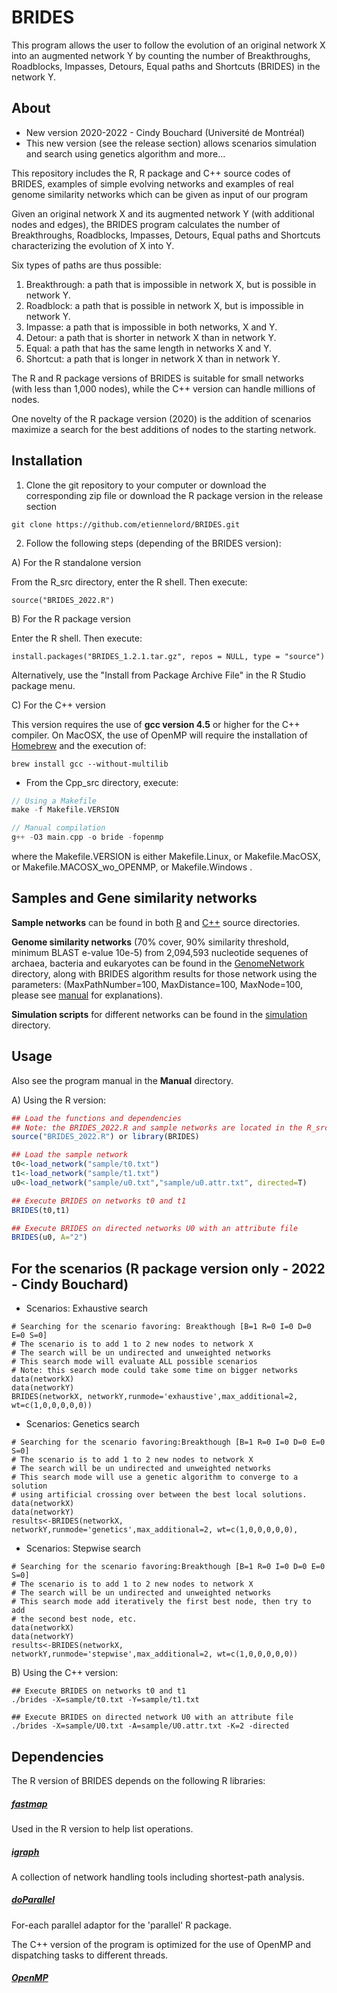 # BRIDES
This program allows the user to follow the evolution of an original network X into an augmented network Y by counting the number of Breakthroughs, Roadblocks, Impasses, Detours, Equal paths and Shortcuts (BRIDES) in the network Y. 
## About

* New version 2020-2022 - Cindy Bouchard (Université de Montréal) 
* This new version (see the release section) allows scenarios simulation and search using genetics algorithm and more...  

This repository includes the R, R package and C++ source codes of BRIDES, examples of simple evolving networks and examples of real genome similarity networks which can be given as input of our program

Given an original network X and its augmented network Y (with additional nodes and edges), the BRIDES program calculates the number of Breakthroughs, Roadblocks, Impasses, Detours, Equal paths and Shortcuts characterizing the evolution of X into Y.

Six types of paths are thus possible:

1.	Breakthrough: a path that is impossible in network X, but is possible in network Y. 
2.	Roadblock: a path that is possible in network X, but is impossible in network Y.
3.	Impasse: a path that is impossible in both networks, X and Y.
4.	Detour: a path that is shorter in network X than in network Y.
5.	Equal: a path that has the same length in networks X and Y.
6.	Shortcut: a path that is longer in network X than in network Y.

The R and R package versions of BRIDES is suitable for small networks (with less than 1,000 nodes), while the C++ version can handle millions of nodes.

One novelty of the R package version (2020) is the addition of scenarios maximize a search for the best additions of nodes to the starting network. 

## Installation

1. Clone the git repository to your computer or download the corresponding zip file or download the R package version in the release section

```
git clone https://github.com/etiennelord/BRIDES.git
```

2. Follow the following steps (depending of the BRIDES version):

A) For the R standalone version

From the R_src directory, enter the R shell. Then execute: 

```
source("BRIDES_2022.R")
```

B) For the R package version

Enter the R shell. Then execute:

```
install.packages("BRIDES_1.2.1.tar.gz", repos = NULL, type = "source")
```

Alternatively, use the "Install from Package Archive File" in the R Studio package menu.

C) For the C++ version

This version requires the use of **gcc version 4.5** or higher for the C++ compiler. 
On MacOSX, the use of OpenMP will require the installation of [Homebrew](http://brew.sh/) and the execution of:

```
brew install gcc --without-multilib
```

- From the Cpp_src directory, execute:

```C
// Using a Makefile
make -f Makefile.VERSION

// Manual compilation
g++ -O3 main.cpp -o bride -fopenmp
```
where the Makefile.VERSION is either Makefile.Linux, or Makefile.MacOSX, or Makefile.MACOSX_wo_OPENMP, or Makefile.Windows . 

## Samples and Gene similarity networks

**Sample networks** can be found in both [R](https://github.com/etiennelord/BRIDES/tree/master/R_src/sample) and [C++](https://github.com/etiennelord/BRIDES/tree/master/Cpp_src/sample) source directories.

**Genome similarity networks** (70% cover, 90% similarity threshold, minimum BLAST e-value 10e-5) from 2,094,593 nucleotide sequenes of archaea, bacteria and eukaryotes can be found in the [GenomeNetwork](https://github.com/etiennelord/BRIDES/tree/master/GenomeNetwork) directory, along with BRIDES algorithm results for those network using the parameters: (MaxPathNumber=100, MaxDistance=100, MaxNode=100, please see [manual](https://github.com/etiennelord/BRIDES/blob/master/Manual/BRIDES_User_Guide.pdf) for explanations).  

**Simulation scripts** for different networks can be found in the [simulation](https://github.com/etiennelord/BRIDES/tree/master/Simulation) directory.

## Usage 

Also see the program manual in the **Manual** directory.

A) Using the R version:

```R
## Load the functions and dependencies
## Note: the BRIDES_2022.R and sample networks are located in the R_src folder
source("BRIDES_2022.R") or library(BRIDES)

## Load the sample network
t0<-load_network("sample/t0.txt")
t1<-load_network("sample/t1.txt")
u0<-load_network("sample/u0.txt","sample/u0.attr.txt", directed=T)

## Execute BRIDES on networks t0 and t1
BRIDES(t0,t1)

## Execute BRIDES on directed networks U0 with an attribute file
BRIDES(u0, A="2")
```

## For the scenarios (R package version only - 2022 - Cindy Bouchard)

* Scenarios: Exhaustive search 
```
# Searching for the scenario favoring: Breakthough [B=1 R=0 I=0 D=0 E=0 S=0]
# The scenario is to add 1 to 2 new nodes to network X
# The search will be un undirected and unweighted networks
# This search mode will evaluate ALL possible scenarios
# Note: this search mode could take some time on bigger networks
data(networkX)
data(networkY)
BRIDES(networkX, networkY,runmode='exhaustive',max_additional=2, wt=c(1,0,0,0,0,0))
```

* Scenarios: Genetics search 
```
# Searching for the scenario favoring:Breakthough [B=1 R=0 I=0 D=0 E=0 S=0]
# The scenario is to add 1 to 2 new nodes to network X
# The search will be un undirected and unweighted networks
# This search mode will use a genetic algorithm to converge to a solution
# using artificial crossing over between the best local solutions.
data(networkX)
data(networkY)
results<-BRIDES(networkX, networkY,runmode='genetics',max_additional=2, wt=c(1,0,0,0,0,0),
```

* Scenarios: Stepwise search 
```
# Searching for the scenario favoring:Breakthough [B=1 R=0 I=0 D=0 E=0 S=0]
# The scenario is to add 1 to 2 new nodes to network X
# The search will be un undirected and unweighted networks
# This search mode add iteratively the first best node, then try to add
# the second best node, etc.
data(networkX)
data(networkY)
results<-BRIDES(networkX, networkY,runmode='stepwise',max_additional=2, wt=c(1,0,0,0,0,0))
```

B) Using the C++ version: 

```
## Execute BRIDES on networks t0 and t1
./brides -X=sample/t0.txt -Y=sample/t1.txt

## Execute BRIDES on directed network U0 with an attribute file
./brides -X=sample/U0.txt -A=sample/U0.attr.txt -K=2 -directed
```

## Dependencies

The R version of BRIDES depends on the following R libraries:

##### [fastmap](https://cran.r-project.org/web/packages/fastmap/index.html)  
Used in the R version to help list operations.
##### [igraph](http://igraph.org/r/)
A collection of network handling tools including shortest-path analysis.   
##### [doParallel](https://cran.r-project.org/web/packages/doParallel/index.html)
For-each parallel adaptor for the 'parallel' R package.

The C++ version of the program is optimized for the use of OpenMP and dispatching tasks to different threads.
##### [OpenMP](http://openmp.org/wp/)  

